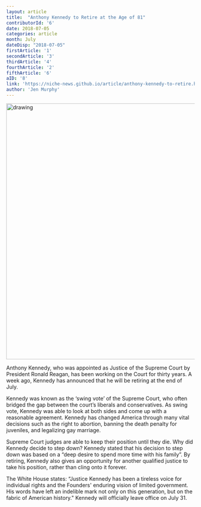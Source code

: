 ```yaml
---
layout: article 
title:  "Anthony Kennedy to Retire at the Age of 81" 
contributorId: '6'
date: 2018-07-05 
categories: article
month: July
dateDisp: "2018-07-05"
firstArticle: '1'
secondArticle: '3'
thirdArticle: '4'
fourthArticle: '2'
fifthArticle: '6'
aID: '8'
link: 'https://niche-news.github.io/article/anthony-kennedy-to-retire.html'
author: 'Jen Murphy'
---
```

<img src="https://scontent.fewr1-2.fna.fbcdn.net/v/t1.0-9/36645998_1836345109742640_6767766945413464064_o.jpg?_nc_cat=0&oh=77419756ffc7470ef670de5b002c12a8&oe=5BD1915A" alt="drawing" width="685px"/>


Anthony Kennedy, who was appointed as Justice of the Supreme Court by President Ronald Reagan, has been working on the Court for thirty years. A week ago, Kennedy has announced that he will be retiring at the end of July. 

Kennedy was known as the ‘swing vote’ of the Supreme Court, who often bridged the gap between the court’s liberals and conservatives. As swing vote, Kennedy was able to look at both sides and come up with a reasonable agreement. Kennedy has changed America through many vital decisions such as the right to abortion, banning the death penalty for juveniles, and legalizing gay marriage. 

Supreme Court judges are able to keep their position until they die. Why did Kennedy decide to step down? Kennedy stated that his decision to step down was based on a “deep desire to spend more time with his family”. By retiring, Kennedy also gives an opportunity for another qualified justice to take his position, rather than cling onto it forever. 

The White House states: “Justice Kennedy has been a tireless voice for individual rights and the Founders' enduring vision of limited government. His words have left an indelible mark not only on this generation, but on the fabric of American history." Kennedy will officially leave office on July 31. 